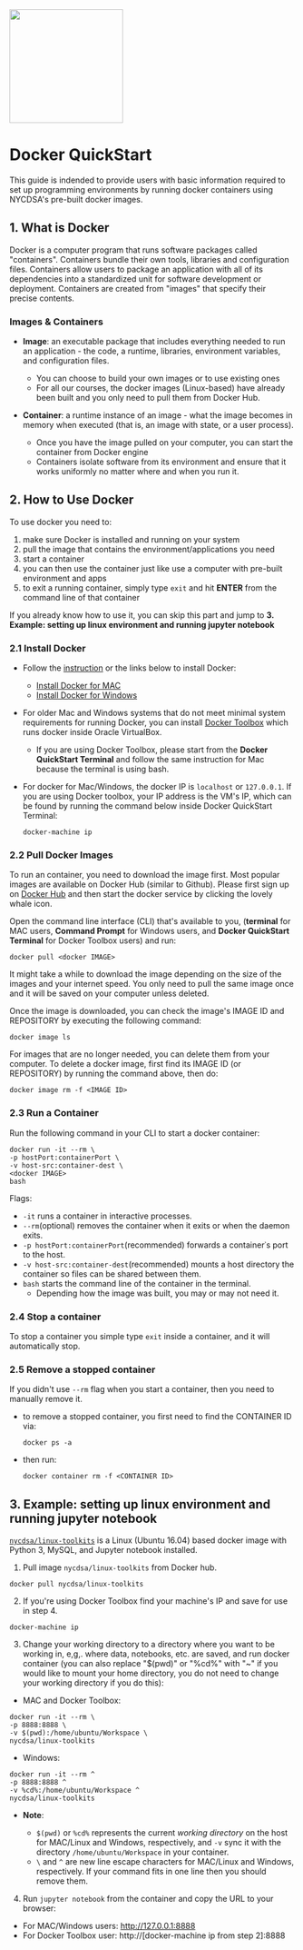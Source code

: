 
<img src="https://www.docker.com/sites/default/files/social/docker_twitter_share_new.png?4362984378" width=200>

# Docker QuickStart

This guide is indended to provide users with basic information required to set up programming environments by running docker containers using NYCDSA's pre-built docker images. 

## 1. What is Docker

Docker is a computer program that runs software packages called "containers". Containers bundle their own tools, libraries and configuration files. Containers allow users to package an application with all of its dependencies into a standardized unit for software development or deployment. Containers are created from "images" that specify their precise contents.

### Images & Containers

- **Image**: an executable package that includes everything needed to run an application - the code, a runtime, libraries, environment variables, and configuration files.
  - You can choose to build your own images or to use existing ones 
  - For all our courses, the docker images (Linux-based) have already been built and you only need to pull them from Docker Hub.

- **Container**: a runtime instance of an image - what the image becomes in memory when executed (that is, an image with state, or a user process).
  - Once you have the image pulled on your computer, you can start the container from Docker engine
  - Containers isolate software from its environment and ensure that it works uniformly no matter where and when you run it.

## 2. How to Use Docker

To use docker you need to:

1. make sure Docker is installed and running on your system
2. pull the image that contains the environment/applications you need
3. start a container
4. you can then use the container just like use a computer with pre-built environment and apps
5. to exit a running container, simply type `exit` and hit **ENTER** from the command line of that container

If you already know how to use it, you can skip this part and jump to **3. Example: setting up linux environment and running jupyter notebook**

### 2.1 Install Docker

- Follow the <a href="https://docs.docker.com/install/" target="_blank">instruction</a> or the links below to install Docker:
  - [Install Docker for MAC](https://docs.docker.com/docker-for-mac/install/)
  - [Install Docker for Windows](https://docs.docker.com/docker-for-windows/install/)

- For older Mac and Windows systems that do not meet minimal system requirements for running Docker, you can install <a href="https://docs.docker.com/toolbox/toolbox_install_windows/" target="_blank">Docker Toolbox</a> which runs docker inside Oracle VirtualBox.
  - If you are using Docker Toolbox, please start from the **Docker QuickStart Terminal** and follow the same instruction for Mac because the terminal is using bash. 
  
- For docker for Mac/Windows, the docker IP is `localhost` or `127.0.0.1`. If you are using Docker toolbox, your IP address is the VM's IP, which can be found by running the command below inside Docker QuickStart Terminal: 
  ```
  docker-machine ip
  ```

### 2.2 Pull Docker Images

To run an container, you need to download the image first. Most popular images are available on Docker Hub (similar to Github). Please first sign up on <a href="https://hub.docker.com/" target="_blank">Docker Hub</a> and then start the docker service by clicking the lovely whale icon.

Open the command line interface (CLI) that's available to you, (**terminal** for MAC users, **Command Prompt** for Windows users, and **Docker QuickStart Terminal** for Docker Toolbox users) and run:

```
docker pull <docker IMAGE>
```

It might take a while to download the image depending on the size of the images and your internet speed. You only need to pull the same image once and it will be saved on your computer unless deleted.

Once the image is downloaded, you can check the image's IMAGE ID and REPOSITORY by executing the following command:

```
docker image ls
```

For images that are no longer needed, you can delete them from your computer. To delete a docker image, first find its IMAGE ID (or REPOSITORY) by running the command above, then do:

```
docker image rm -f <IMAGE ID>
```

### 2.3 Run a Container

Run the following command in your CLI to start a docker container:

```
docker run -it --rm \
-p hostPort:containerPort \
-v host-src:container-dest \
<docker IMAGE> 
bash
```

Flags:
- `-it` runs a container in interactive processes.
- `--rm`(optional) removes the container when it exits or when the daemon exits.
- `-p hostPort:containerPort`(recommended) forwards a container᾿s port to the host.
- `-v host-src:container-dest`(recommended) mounts a host directory the container so files can be shared between them. 
- `bash` starts the command line of the container in the terminal. 
  - Depending how the image was built, you may or may not need it.

### 2.4 Stop a container

To stop a container you simple type `exit` inside a container, and it will automatically stop.

### 2.5 Remove a stopped container

If you didn't use `--rm` flag when you start a container, then you need to manually remove it. 

- to remove a stopped container, you first need to find the CONTAINER ID via:

  ```
  docker ps -a
  ```

- then run:

  ```
  docker container rm -f <CONTAINER ID>
  ```

## 3. Example: setting up linux environment and running jupyter notebook

[`nycdsa/linux-toolkits`](https://hub.docker.com/r/nycdsa/linux-toolkits/) is a Linux (Ubuntu 16.04) based docker image with Python 3, MySQL, and Jupyter notebook installed.

1. Pull image `nycdsa/linux-toolkits` from Docker hub. 

  ```
  docker pull nycdsa/linux-toolkits
  ```
2. If you're using Docker Toolbox find your machine's IP and save for use in step 4.
  ```
  docker-machine ip
  ```
3. Change your working directory to a directory where you want to be working in, e,g,. where data, notebooks, etc. are saved, and run docker container (you can also replace "$(pwd)" or "%cd%" with "~" if you would like to mount your home directory, you do not need to change your working directory if you do this):

  - MAC and Docker Toolbox:

  ```
  docker run -it --rm \
  -p 8888:8888 \
  -v $(pwd):/home/ubuntu/Workspace \
  nycdsa/linux-toolkits
  ```

  - Windows:
  ```
  docker run -it --rm ^
  -p 8888:8888 ^
  -v %cd%:/home/ubuntu/Workspace ^
  nycdsa/linux-toolkits
  ```

- **Note**: 
  
  - `$(pwd)` or `%cd%` represents the current *working directory* on the host for MAC/Linux and Windows, respectively, and `-v` sync it with the directory `/home/ubuntu/Workspace` in your container.
  - `\` and `^` are new line escape characters for MAC/Linux and Windows, respectively. If your command fits in one line then you should remove them.

4. Run `jupyter notebook` from the container and copy the URL to your browser:
  - For MAC/Windows users: http://127.0.0.1:8888
  - For Docker Toolbox user: http://[docker-machine ip from step 2]:8888
